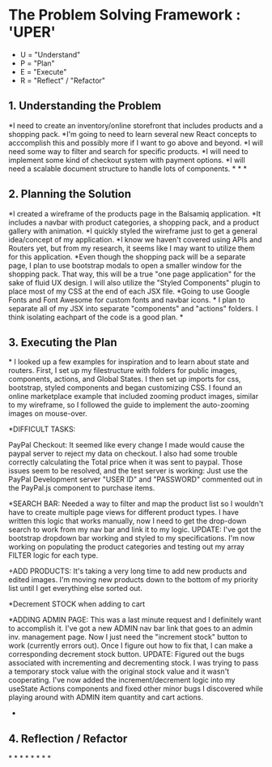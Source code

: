 <h1>The Problem Solving Framework : 'UPER'</h1>

* U = "Understand"
* P = "Plan"
* E = "Execute"
* R = "Reflect" / "Refactor"

<h2>1. Understanding the Problem</h2>
*I need to create an inventory/online storefront that includes products and a shopping pack.
*I'm going to need to learn several new React concepts to acccomplish this and possibly more if I want to go above and beyond.
*I will need some way to filter and search for specific products.
*I will need to implement some kind of checkout system with payment options.
*I will need a scalable document structure to handle lots of components.
*
*
*
<h2>
    2. Planning the Solution
</h2>
*I created a wireframe of the products page in the Balsamiq application.
*It includes a navbar with product categories, a shopping pack, and a product gallery with animation.
*I quickly styled the wireframe just to get a general idea/concept of my application.
*I know we haven't covered using APIs and Routers yet, but from my research, it seems like I may want to utilize them for this application.
*Even though the shopping pack will be a separate page, I plan to use bootstrap modals to open a smaller window for the shopping pack. That way, this will be a true "one page application" for the sake of fluid UX design. I will also utilize the "Styled Components" plugin to place most of my CSS at the end of each JSX file.
*Going to use Google Fonts and Font Awesome for custom fonts and navbar icons.
* I plan to separate all of my JSX into separate "components" and "actions" folders. I think isolating eachpart of the code is a good plan.
*
<h2>
    3. Executing the Plan
</h2>
* I looked up a few examples for inspiration and to learn about state and routers. First, I set up my filestructure with folders for public images, components, actions, and Global States. I then set up imports for css, bootstrap, styled components and began customizing CSS.
I found an online marketplace example that included zooming product images, similar to my wireframe, so I followed the guide to implement the auto-zooming images on mouse-over.

*DIFFICULT TASKS: 

PayPal Checkout: It seemed like every change I made would cause the paypal server to reject my data on checkout. I also had some trouble correctly calculating the Total price when it was sent to paypal. Those issues seem to be resolved, and the test server is working: Just use the PayPal Development server "USER ID" and "PASSWORD" commented out in the PayPal.js component to purchase items.

*SEARCH BAR: Needed a way to filter and map the product list so I wouldn't have to create multiple page views for different product types. I have written this logic that works manually, now I need to get the drop-down search to work from my nav bar and link it to my logic. UPDATE: I've got the bootstrap dropdown bar working and styled to my specifications. I'm now working on populating the product categories and testing out my array FILTER logic for each type. 

+ADD PRODUCTS: It's taking a very long time to add new products and edited images. I'm moving new products down to the bottom of my priority list until I get everything else sorted out.

*Decrement STOCK when adding to cart

*ADDING ADMIN PAGE: This was a last minute request and I definitely want to accomplish it. I've got a new ADMIN nav bar link that goes to an admin inv. management page. Now I just need the "increment stock" button to work (currently errors out). Once I figure out how to fix that, I can make a corresponding decrement stock button. UPDATE: Figured out the bugs associated with incrementing and decrementing stock. I was trying to pass a temporary stock value with the original stock value and it wasn't cooperating. I've now added the increment/decrement logic into my useState Actions components and fixed other minor bugs I discovered while playing around with ADMIN item quantity and cart actions.

*
<h2>
    4. Reflection / Refactor
</h2>
*
*
*
*
*
*
*
*